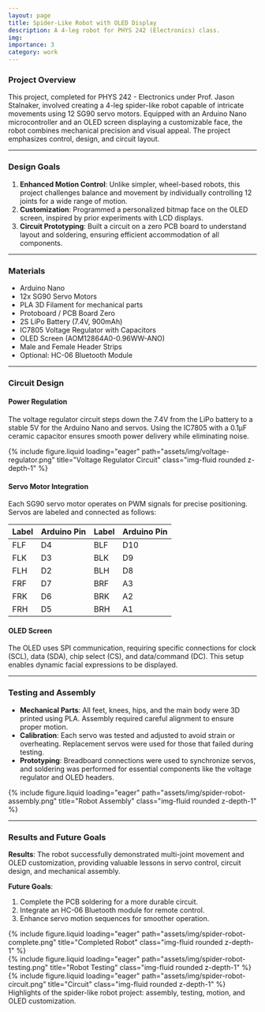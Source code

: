 ```yaml
---
layout: page
title: Spider-Like Robot with OLED Display
description: A 4-leg robot for PHYS 242 (Electronics) class.
img:
importance: 3
category: work
---
```


### Project Overview

This project, completed for PHYS 242 - Electronics under Prof. Jason Stalnaker, involved creating a 4-leg spider-like robot capable of intricate movements using 12 SG90 servo motors. Equipped with an Arduino Nano microcontroller and an OLED screen displaying a customizable face, the robot combines mechanical precision and visual appeal. The project emphasizes control, design, and circuit layout.

---

### Design Goals

1. **Enhanced Motion Control**: Unlike simpler, wheel-based robots, this project challenges balance and movement by individually controlling 12 joints for a wide range of motion.
2. **Customization**: Programmed a personalized bitmap face on the OLED screen, inspired by prior experiments with LCD displays.
3. **Circuit Prototyping**: Built a circuit on a zero PCB board to understand layout and soldering, ensuring efficient accommodation of all components.

---

### Materials

- Arduino Nano  
- 12x SG90 Servo Motors  
- PLA 3D Filament for mechanical parts  
- Protoboard / PCB Board Zero  
- 2S LiPo Battery (7.4V, 900mAh)  
- IC7805 Voltage Regulator with Capacitors  
- OLED Screen (AOM12864A0-0.96WW-ANO)  
- Male and Female Header Strips  
- Optional: HC-06 Bluetooth Module  

---

### Circuit Design

#### Power Regulation
The voltage regulator circuit steps down the 7.4V from the LiPo battery to a stable 5V for the Arduino Nano and servos. Using the IC7805 with a 0.1µF ceramic capacitor ensures smooth power delivery while eliminating noise.  

<div class="row">
    <div class="col-sm mt-3 mt-md-0">
        {% include figure.liquid loading="eager" path="assets/img/voltage-regulator.png" title="Voltage Regulator Circuit" class="img-fluid rounded z-depth-1" %}
    </div>
</div>

#### Servo Motor Integration
Each SG90 servo motor operates on PWM signals for precise positioning. Servos are labeled and connected as follows:

| Label   | Arduino Pin | Label   | Arduino Pin |
|---------|-------------|---------|-------------|
| FLF     | D4          | BLF     | D10         |
| FLK     | D3          | BLK     | D9          |
| FLH     | D2          | BLH     | D8          |
| FRF     | D7          | BRF     | A3          |
| FRK     | D6          | BRK     | A2          |
| FRH     | D5          | BRH     | A1          |

#### OLED Screen
The OLED uses SPI communication, requiring specific connections for clock (SCL), data (SDA), chip select (CS), and data/command (DC). This setup enables dynamic facial expressions to be displayed.

---

### Testing and Assembly

- **Mechanical Parts**: All feet, knees, hips, and the main body were 3D printed using PLA. Assembly required careful alignment to ensure proper motion.  
- **Calibration**: Each servo was tested and adjusted to avoid strain or overheating. Replacement servos were used for those that failed during testing.  
- **Prototyping**: Breadboard connections were used to synchronize servos, and soldering was performed for essential components like the voltage regulator and OLED headers.  

<div class="row">
    <div class="col-sm mt-3 mt-md-0">
        {% include figure.liquid loading="eager" path="assets/img/spider-robot-assembly.png" title="Robot Assembly" class="img-fluid rounded z-depth-1" %}
    </div>
</div>

---

### Results and Future Goals

**Results**: The robot successfully demonstrated multi-joint movement and OLED customization, providing valuable lessons in servo control, circuit design, and mechanical assembly.  

**Future Goals**:  
1. Complete the PCB soldering for a more durable circuit.  
2. Integrate an HC-06 Bluetooth module for remote control.  
3. Enhance servo motion sequences for smoother operation.  

<div class="row">
    <div class="col-sm-6 col-md-3 mt-3 mt-md-0">
        {% include figure.liquid loading="eager" path="assets/img/spider-robot-complete.png" title="Completed Robot" class="img-fluid rounded z-depth-1" %}
    </div>
    <div class="col-sm-6 col-md-3 mt-3 mt-md-0">
        {% include figure.liquid loading="eager" path="assets/img/spider-robot-testing.png" title="Robot Testing" class="img-fluid rounded z-depth-1" %}
    </div>
    <div class="col-sm-6 col-md-3 mt-3 mt-md-0">
        {% include figure.liquid loading="eager" path="assets/img/spider-robot-circuit.png" title="Circuit" class="img-fluid rounded z-depth-1" %}
    </div>
</div>
<div class="caption">
    Highlights of the spider-like robot project: assembly, testing, motion, and OLED customization.
</div>